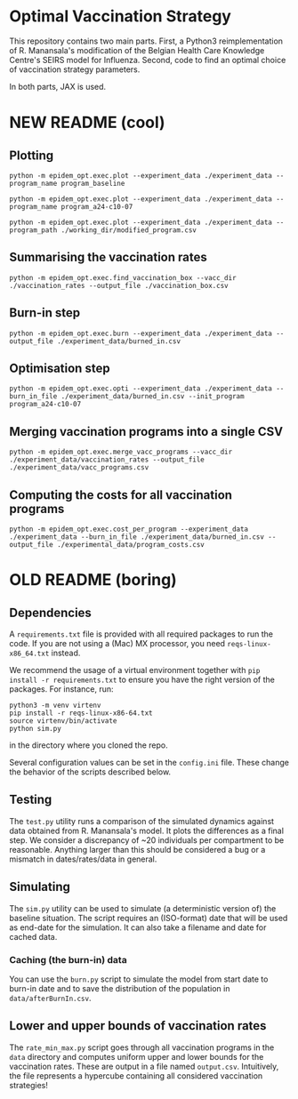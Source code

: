 # Optimal Vaccination Strategy

This repository contains two main parts. First, a Python3 reimplementation of
R.  Manansala's modification of the Belgian Health Care Knowledge Centre's
SEIRS model for Influenza. Second, code to find an optimal choice of
vaccination strategy parameters.

In both parts, JAX is used.

# NEW README (cool)

## Plotting

```
python -m epidem_opt.exec.plot --experiment_data ./experiment_data --program_name program_baseline
```

```
python -m epidem_opt.exec.plot --experiment_data ./experiment_data --program_name program_a24-c10-07
```

```
python -m epidem_opt.exec.plot --experiment_data ./experiment_data --program_path ./working_dir/modified_program.csv
```

## Summarising the vaccination rates

```
python -m epidem_opt.exec.find_vaccination_box --vacc_dir ./vaccination_rates --output_file ./vaccination_box.csv
```

## Burn-in step

```
python -m epidem_opt.exec.burn --experiment_data ./experiment_data --output_file ./experiment_data/burned_in.csv
```

## Optimisation step

```
python -m epidem_opt.exec.opti --experiment_data ./experiment_data --burn_in_file ./experiment_data/burned_in.csv --init_program program_a24-c10-07

```

## Merging vaccination programs into a single CSV

```
python -m epidem_opt.exec.merge_vacc_programs --vacc_dir ./experiment_data/vaccination_rates --output_file ./experiment_data/vacc_programs.csv
```

## Computing the costs for all vaccination programs

```
python -m epidem_opt.exec.cost_per_program --experiment_data ./experiment_data --burn_in_file ./experiment_data/burned_in.csv --output_file ./experimental_data/program_costs.csv
```

# OLD README (boring)

## Dependencies

A `requirements.txt` file is provided with all required packages to run the
code. If you are not using a (Mac) MX processor, you need `reqs-linux-x86_64.txt` instead.

We recommend the usage of a virtual environment together with `pip install -r requirements.txt` to ensure you have the right version of the
packages. For instance, run:

```
python3 -m venv virtenv
pip install -r reqs-linux-x86-64.txt
source virtenv/bin/activate
python sim.py
```

in the directory where you cloned the repo.

Several configuration values can be set in the `config.ini` file. These change
the behavior of the scripts described below.

## Testing

The `test.py` utility runs a comparison of the simulated dynamics against data
obtained from R. Manansala's model. It plots the differences as a final step.
We consider a discrepancy of ~20 individuals per compartment to be reasonable.
Anything larger than this should be considered a bug or a mismatch in
dates/rates/data in general.

## Simulating

The `sim.py` utility can be used to simulate (a deterministic version of) the
baseline situation. The script requires an (ISO-format) date that will be used
as end-date for the simulation. It can also take a filename and date for
cached data.

### Caching (the burn-in) data

You can use the `burn.py` script to simulate the model from start date to
burn-in date and to save the distribution of the population in
`data/afterBurnIn.csv`.

## Lower and upper bounds of vaccination rates

The `rate_min_max.py` script goes through all vaccination programs in the
`data` directory and computes uniform upper and lower bounds for the
vaccination rates. These are output in a file named `output.csv`. Intuitively,
the file represents a hypercube containing all considered vaccination
strategies!

